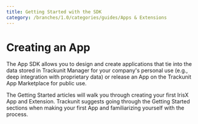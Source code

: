 ```yaml
---
title: Getting Started with the SDK
category: /branches/1.0/categories/guides/Apps & Extensions
---
```


# Creating an App

The App SDK allows you to design and create applications that tie into the data stored in Trackunit Manager for your company's personal use (e.g., deep integration with proprietary data) or release an App on the Trackunit App Marketplace for public use.

The Getting Started articles will walk you through creating your first IrisX App and Extension. Trackunit suggests going through the Getting Started sections when making your first App and familiarizing yourself with the process.

